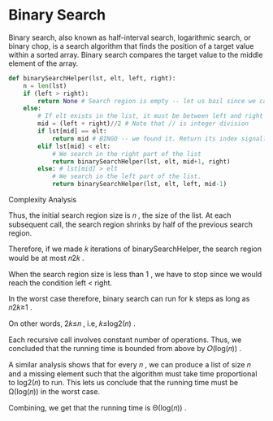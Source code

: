 # Binary Search

Binary search, also known as half-interval search, logarithmic search, or binary chop, is a search algorithm that finds the position of a target value within a sorted array. Binary search compares the target value to the middle element of the array.

```python
def binarySearchHelper(lst, elt, left, right):
    n = len(lst)
    if (left > right):
        return None # Search region is empty -- let us bail since we cannot find the element elt in the list.
    else:
        # If elt exists in the list, it must be between left and right indices.
        mid = (left + right)//2 # Note that // is integer division
        if lst[mid] == elt:
            return mid # BINGO -- we found it. Return its index signalling that we found it.
        elif lst[mid] < elt:
            # We search in the right part of the list
            return binarySearchHelper(lst, elt, mid+1, right)
        else: # lst[mid] > elt
            # We search in the left part of the list.
            return binarySearchHelper(lst, elt, left, mid-1)
```

Complexity Analysis

Thus, the initial search region size is 𝑛 , the size of the list. At each subsequent call, the search region shrinks by half of the previous search region.

Therefore, if we made 𝑘 iterations of binarySearchHelper, the search region would be at most 𝑛2𝑘 .

When the search region size is less than 1 , we have to stop since we would reach the condition left < right.

In the worst case therefore, binary search can run for k steps as long as 𝑛2𝑘≥1 .

On other words, 2𝑘≤𝑛 , i.e, 𝑘≤log2(𝑛) .

Each recursive call involves constant number of operations. Thus, we concluded that the running time is bounded from above by 𝑂(log(𝑛)) .

A similar analysis shows that for every 𝑛 , we can produce a list of size 𝑛 and a missing element such that the algorithm must take time proportional to log2(𝑛) to run. This lets us conclude that the running time must be Ω(log(𝑛)) in the worst case.

Combining, we get that the running time is Θ(log(𝑛)) .
